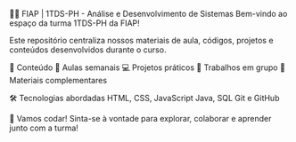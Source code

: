 👨‍💻 FIAP | 1TDS-PH - Análise e Desenvolvimento de Sistemas
Bem-vindo ao espaço da turma 1TDS-PH da FIAP!

Este repositório centraliza nossos materiais de aula, códigos, projetos e conteúdos desenvolvidos durante o curso.

📂 Conteúdo
📘 Aulas semanais
💻 Projetos práticos
🤝 Trabalhos em grupo
📄 Materiais complementares

🛠️ Tecnologias abordadas
HTML, CSS, JavaScript
Java, SQL
Git e GitHub

🚀 Vamos codar!
Sinta-se à vontade para explorar, colaborar e aprender junto com a turma!

